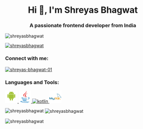 <h1 align="center">Hi 👋, I'm Shreyas Bhagwat</h1>
<h3 align="center">A passionate frontend developer from India</h3>

<p align="left"> <img src="https://komarev.com/ghpvc/?username=shreyasbhagwat&label=Profile%20views&color=0e75b6&style=flat" alt="shreyasbhagwat" /> </p>

<p align="left"> <a href="https://github.com/ryo-ma/github-profile-trophy"><img src="https://github-profile-trophy.vercel.app/?username=shreyasbhagwat" alt="shreyasbhagwat" /></a> </p>

<h3 align="left">Connect with me:</h3>
<p align="left">
<a href="https://linkedin.com/in/shreyas-bhagwat-01" target="blank"><img align="center" src="https://raw.githubusercontent.com/rahuldkjain/github-profile-readme-generator/master/src/images/icons/Social/linked-in-alt.svg" alt="shreyas-bhagwat-01" height="30" width="40" /></a>
</p>

<h3 align="left">Languages and Tools:</h3>
<p align="left"> <a href="https://developer.android.com" target="_blank"> <img src="https://raw.githubusercontent.com/devicons/devicon/master/icons/android/android-original-wordmark.svg" alt="android" width="40" height="40"/> </a> <a href="https://www.java.com" target="_blank"> <img src="https://raw.githubusercontent.com/devicons/devicon/master/icons/java/java-original.svg" alt="java" width="40" height="40"/> </a> <a href="https://kotlinlang.org" target="_blank"> <img src="https://www.vectorlogo.zone/logos/kotlinlang/kotlinlang-icon.svg" alt="kotlin" width="40" height="40"/> </a> <a href="https://www.mysql.com/" target="_blank"> <img src="https://raw.githubusercontent.com/devicons/devicon/master/icons/mysql/mysql-original-wordmark.svg" alt="mysql" width="40" height="40"/> </a> </p>

<p><img align="left" src="https://github-readme-stats.vercel.app/api/top-langs?username=shreyasbhagwat&show_icons=true&locale=en&layout=compact" alt="shreyasbhagwat" /></p>

<p>&nbsp;<img align="center" src="https://github-readme-stats.vercel.app/api?username=shreyasbhagwat&show_icons=true&locale=en" alt="shreyasbhagwat" /></p>

<p><img align="center" src="https://github-readme-streak-stats.herokuapp.com/?user=shreyasbhagwat&" alt="shreyasbhagwat" /></p>
